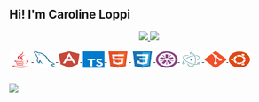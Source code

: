 ## Hi! I'm Caroline Loppi

<div align="center">
  <a href="https://github.com/carolineloppi">
  <img height="180em" src="https://github-readme-stats.vercel.app/api?username=carolineloppi&show_icons=true&theme=dracula&include_all_commits=true&count_private=true"/>
  <img height="180em" src="https://github-readme-stats.vercel.app/api/top-langs/?username=carolineloppi&layout=compact&langs_count=7&theme=dracula"/>

</div>
<div style="display: inline_block"><br>
  <img align="center" alt="Java logo" height="30" width="40" src="https://raw.githubusercontent.com/devicons/devicon/master/icons/java/java-plain.svg">
  <img align="center" alt="MySQL logo" height="30" width="40" src="https://raw.githubusercontent.com/devicons/devicon/master/icons/mysql/mysql-original.svg">
 
  <img align="center" alt="Angular Logo" height="30" width="40" src="https://raw.githubusercontent.com/devicons/devicon/master/icons/angularjs/angularjs-plain.svg">
  <img align="center" alt="Typescript Logo" height="30" width="40" src="https://raw.githubusercontent.com/devicons/devicon/master/icons/typescript/typescript-plain.svg">
  <img align="center" alt="HTML Logo" height="30" width="40" src="https://raw.githubusercontent.com/devicons/devicon/master/icons/html5/html5-original.svg">
  <img align="center" alt="CSS Logo" height="30" width="40" src="https://raw.githubusercontent.com/devicons/devicon/master/icons/css3/css3-original.svg">
  
  <img align="center" alt="Jasmine Logo" height="30" width="40" src="https://raw.githubusercontent.com/devicons/devicon/master/icons/jasmine/jasmine-plain.svg">
  <img align="center" alt="Electron Logo" height="30" width="40" src="https://raw.githubusercontent.com/devicons/devicon/master/icons/electron/electron-original.svg">

  <img align="center" alt="Git Logo" height="30" width="40" src="https://raw.githubusercontent.com/devicons/devicon/master/icons/git/git-plain.svg">
  <img align="center" alt="Ubuntu Logo" height="30" width="40" src="https://raw.githubusercontent.com/devicons/devicon/master/icons/ubuntu/ubuntu-plain.svg">
</div>
  
  ##
 
<div> 
  <a href="https://www.linkedin.com/in/caroline-loppi-567a29b1/" target="_blank"><img src="https://img.shields.io/badge/-LinkedIn-%230077B5?style=for-the-badge&logo=linkedin&logoColor=white" target="_blank"></a> 
</div>
